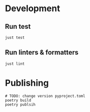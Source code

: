 # Development

## Run test
```shell
just test
```

## Run linters & formatters
```shell
just lint
```


# Publishing
```shell
# TODO: change version pyproject.toml
poetry build
poetry publsih
```